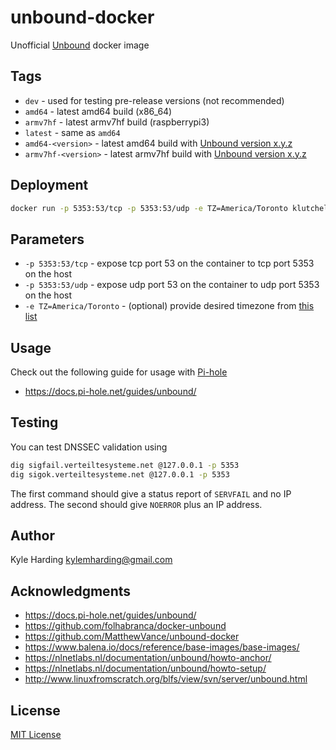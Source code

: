 # unbound-docker

Unofficial [Unbound](https://unbound.net) docker image

## Tags

* `dev` - used for testing pre-release versions (not recommended)
* `amd64` - latest amd64 build (x86_64)
* `armv7hf` - latest armv7hf build (raspberrypi3)
* `latest` - same as `amd64`
* `amd64-<version>` - latest amd64 build with [Unbound version x.y.z](https://www.nlnetlabs.nl/downloads/unbound/)
* `armv7hf-<version>` - latest armv7hf build with [Unbound version x.y.z](https://www.nlnetlabs.nl/downloads/unbound/)

## Deployment

```bash
docker run -p 5353:53/tcp -p 5353:53/udp -e TZ=America/Toronto klutchell/unbound
```

## Parameters

* `-p 5353:53/tcp` - expose tcp port 53 on the container to tcp port 5353 on the host
* `-p 5353:53/udp` - expose udp port 53 on the container to udp port 5353 on the host
* `-e TZ=America/Toronto` - (optional) provide desired timezone from [this list](https://en.wikipedia.org/wiki/List_of_tz_database_time_zones)

## Usage

Check out the following guide for usage with [Pi-hole](https://pi-hole.net/)

* https://docs.pi-hole.net/guides/unbound/

## Testing

You can test DNSSEC validation using

```bash
dig sigfail.verteiltesysteme.net @127.0.0.1 -p 5353
dig sigok.verteiltesysteme.net @127.0.0.1 -p 5353
```

The first command should give a status report of `SERVFAIL` and no IP address.
The second should give `NOERROR` plus an IP address.

## Author

Kyle Harding <kylemharding@gmail.com>

## Acknowledgments

* https://docs.pi-hole.net/guides/unbound/
* https://github.com/folhabranca/docker-unbound
* https://github.com/MatthewVance/unbound-docker
* https://www.balena.io/docs/reference/base-images/base-images/
* https://nlnetlabs.nl/documentation/unbound/howto-anchor/
* https://nlnetlabs.nl/documentation/unbound/howto-setup/
* http://www.linuxfromscratch.org/blfs/view/svn/server/unbound.html

## License

[MIT License](./LICENSE)